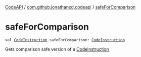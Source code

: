 [CodeAPI](../index.md) / [com.github.jonathanxd.codeapi](index.md) / [safeForComparison](.)

# safeForComparison

`val `[`CodeInstruction`](-code-instruction.md)`.safeForComparison: `[`CodeInstruction`](-code-instruction.md)

Gets comparison safe version of a [CodeInstruction](-code-instruction.md)


